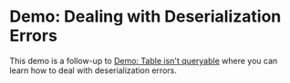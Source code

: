 # Demo: Dealing with Deserialization Errors

This demo is a follow-up to [Demo: Table isn't queryable](table-isnt-queryable.md) where you can learn how to deal with deserialization errors.
